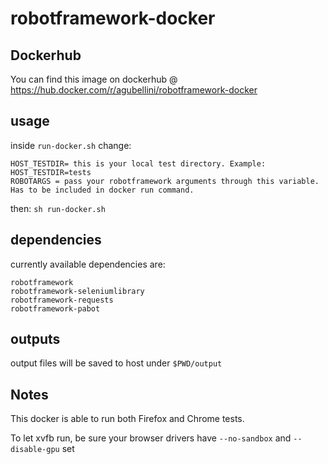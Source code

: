 # robotframework-docker


## Dockerhub
You can find this image on dockerhub @ https://hub.docker.com/r/agubellini/robotframework-docker

## usage
inside `run-docker.sh` change:
```
HOST_TESTDIR= this is your local test directory. Example: HOST_TESTDIR=tests
ROBOTARGS = pass your robotframework arguments through this variable. Has to be included in docker run command.
```
then:
`sh run-docker.sh`

## dependencies
currently available dependencies are:
```
robotframework
robotframework-seleniumlibrary
robotframework-requests
robotframework-pabot
```

## outputs
output files will be saved to host under `$PWD/output`

## Notes
This docker is able to run both Firefox and Chrome tests.

To let xvfb run, be sure your browser drivers have  `--no-sandbox` and `--disable-gpu` set